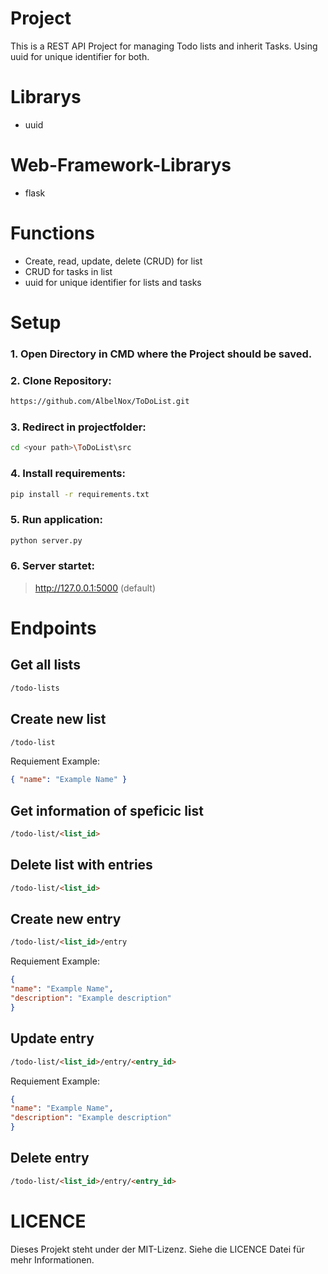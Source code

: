 # Project
This is a REST API Project for managing Todo lists and inherit Tasks. Using uuid for unique identifier for both.

# Librarys
- uuid 

# Web-Framework-Librarys
- flask 

# Functions
- Create, read, update, delete (CRUD) for list
- CRUD for tasks in list
- uuid for unique identifier for lists and tasks
  
# Setup
### 1. Open Directory in CMD where the Project should be saved.

### 2. Clone Repository:
```bash
https://github.com/AlbelNox/ToDoList.git
```

### 3. Redirect in projectfolder:
```bash
cd <your path>\ToDoList\src
```

### 4. Install requirements:
```bash
pip install -r requirements.txt
```

### 5. Run application:
```bash
python server.py
```

### 6. Server startet:
> http://127.0.0.1:5000 (default)

# Endpoints
## Get all lists

```html
/todo-lists
```

## Create new list
```html
/todo-list
```

Requiement Example:
```json
{ "name": "Example Name" }
```

## Get information of speficic list
```html
/todo-list/<list_id>
```

## Delete list with entries
```html
/todo-list/<list_id>	 
```

## Create new entry
```html
/todo-list/<list_id>/entry
```
Requiement Example:
```json
{
"name": "Example Name",
"description": "Example description"
}
```
                           
## Update entry
```html
/todo-list/<list_id>/entry/<entry_id>
```
Requiement Example:
```json
{
"name": "Example Name",
"description": "Example description"
}
```                        

## Delete entry

```html
/todo-list/<list_id>/entry/<entry_id>
```   
  	    
# LICENCE
Dieses Projekt steht under der MIT-Lizenz. Siehe die LICENCE Datei für mehr Informationen.
